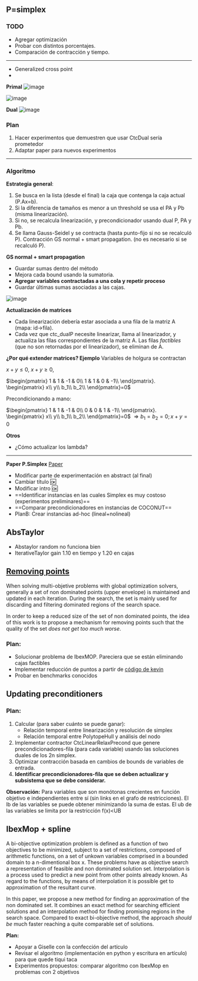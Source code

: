 ## P=simplex

### TODO

- Agregar optimización
- Probar con distintos porcentajes.
- Comparación de contracción y tiempo.

---
- Generalized cross point
- 



**Primal**
![image](https://i.imgur.com/WEwUunD.png)

![image](https://i.imgur.com/WdspZ3Z.png)

**Dual**
![image](https://i.imgur.com/4pQ7ZSj.png)

### Plan

1. Hacer experimentos que demuestren que usar CtcDual sería prometedor
2. Adaptar paper para nuevos experimentos

---
### Algoritmo 

**Estrategia general**:
1. Se busca en la lista (desde el final) la caja que contenga la caja actual (P.Ax=b).
2. Si la diferencia de tamaños es menor a un threshold se usa el PA y Pb (misma linearización).
3. Si no, se recalcula linearización, y precondicionador usando dual P, PA y Pb.
4. Se llama Gauss-Seidel y se contracta (hasta punto-fijo si no se recalculó P). Contracción GS normal + smart propagation. (no es necesario si se recalculó P).


**GS normal + smart propagation**
- Guardar sumas dentro del método
- Mejora cada bound usando la sumatoria.
- **Agregar variables contractadas a una cola y repetir proceso**
- Guardar últimas sumas asociadas a las cajas.

![image](https://i.imgur.com/tFInT4b.png)

**Actualización de matrices**

- Cada linearización debería estar asociada a una fila de la matriz A (mapa: id->fila).
- Cada vez que ctc_dualP necesite linearizar, llama al linearizador, y actualiza las filas correspondientes de la matriz A. Las filas *factibles* (que no son retornadas por el linearizador), se eliminan de A.

**¿Por qué extender matrices? Ejemplo**
Variables de holgura se contractan

$x+y \leq 0$, $x+y \geq 0$,

$\begin{pmatrix}  
1 & 1 & -1 & 0\\  
1 & 1 & 0 & -1\\  
\end{pmatrix}.
\begin{pmatrix} x\\  y\\  b_1\\  b_2\\  \end{pmatrix}=0$

Precondicionando a mano:

$\begin{pmatrix}  
1 & 1 & -1 & 0\\  
0 & 0 & 1 & -1\\  
\end{pmatrix}.
\begin{pmatrix} x\\  y\\  b_1\\  b_2\\  \end{pmatrix}=0$ 
$\Rightarrow b_1=b_2=0; x+y=0$


**Otros**
- ¿Cómo actualizar los lambda?

---

**Paper P.Simplex**
[Paper](https://www.overleaf.com/project/5f0c82e6b4fb520001ade779)

- Modificar parte de experimentación en abstract (al final)
- Cambiar título :ok:
- Modificar intro :ok:
- ==Identificar instancias en las cuales Simplex es muy costoso (experimentos preliminares)==
- ==Comparar precondicionadores en instancias de COCONUT==
- PlanB: Crear instancias ad-hoc (lineal+nolineal)

## AbsTaylor

- Abstaylor random no funciona bien
- IterativeTaylor gain 1.10 en tiempo y 1.20 en cajas


## [Removing points](https://docs.google.com/file/d/14GLEQcDA-WfSRv5xqI3-dllyPWhiue2f/edit)

When solving multi-objetive problems with global optimization solvers, generally a set  of non dominated points (upper envelope) is maintained and updated in each iteration. During the search, the set is mainly used for discarding and filtering dominated regions of the search space.

In order to keep a reduced size of the set of non dominated points, the idea of this work is to propose a mechanism for removing points such that the quality of the set  *does not get too much worse*. 

### Plan:

- Solucionar problema de IbexMOP. Pareciera que se están eliminando cajas factibles
- Implementar reducción de puntos a partir de [código de kevin](https://github.com/rilianx/Research/tree/main/ibexmop_rp)
- Probar en benchmarks conocidos 


## Updating preconditioners

### Plan:

1.  Calcular (para saber cuánto se puede ganar):
     - Relación temporal entre linearización y resolución de simplex
     - Relación temporal entre PolytopeHull y análisis del nodo
2. Implementar contractor CtcLinearRelaxPrecond que genere precondicionadores-fila (para cada variable) usando las soluciones duales de los 2n simplex.
3. Optimizar contracción basada en cambios de bounds de variables de entrada. 
4. **Identificar precondicionadores-fila que se deben actualizar y subsistema que se debe considerar.**

**Observación:**
Para variables que son monótonas crecientes en función objetivo e independientes entre sí (sin links en el grafo de restricciones). El lb de las variables se puede obtener minimizando la suma de estas. El ub de las variables se limita por la restricción f(x)<UB

## IbexMop + spline
 
 A bi-objective optimization problem is defined as a function of two objectives to be minimized, subject to a set of restrictions, composed of arithmetic functions, on a set of unkown variables comprised in a bounded domain to a n-dimentional box x. These problems have as objective search a representation of feasible and non dominated solution set. Interpolation is a process used to predict a new point from other points already known. As regard to the functions, by means of interpolation it is possible get to approximation of the resultant curve. 

In this paper, we propose a new method for finding an approximation of the non dominated set. It combines an exact method for searching efficient solutions and an interpolation method for finding promising regions in the search space. Compared to exact bi-objective method, the approach *should be* much faster reaching a quite comparable set of solutions.

**Plan:**

- Apoyar a Giselle con la confección del artículo
- Revisar el algoritmo (implementación en python y escritura en artículo) para que quede tiqui taca
- Experimentos propuestos: comparar algoritmo con IbexMop en problemas con 2 objetivos 
<!--stackedit_data:
eyJoaXN0b3J5IjpbLTE3NjA5ODcwMDksMTYyOTg0NTkzNywtND
k5MzY0NTg2LC03NjA5NzE5NjcsLTg0OTkyODE2NCw0ODE1NzU4
MjYsLTIwNDk4NDA5MzAsOTY3Njc3MDM1LC0yNTgzMjcyOTAsLT
g1MDgwNDY4MiwtMTQ0NDgyMzMzNywtNjA1NDQ2MDgxLC0xMjU5
MjUwNzI3LC0xNjkyMDM2NzYzLDIwMTE5MDgyNzYsLTQ0ODg5Mz
IzNyw2MTgwNDQ1MiwtMjA5ODk1NTE3OCwtOTA4ODgzODE2LDEz
MTYwNDk0ODhdfQ==
-->